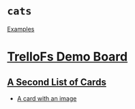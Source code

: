 # `cats`

[Examples](../README.md)

# [TrelloFs Demo Board](../TrelloFs_Demo_Board/README.md)

## [A Second List of Cards](../TrelloFs_Demo_Board/A_Second_List_of_Cards/README.md)

- [A card with an image](../TrelloFs_Demo_Board/A_Second_List_of_Cards/A_card_with_an_image.md)